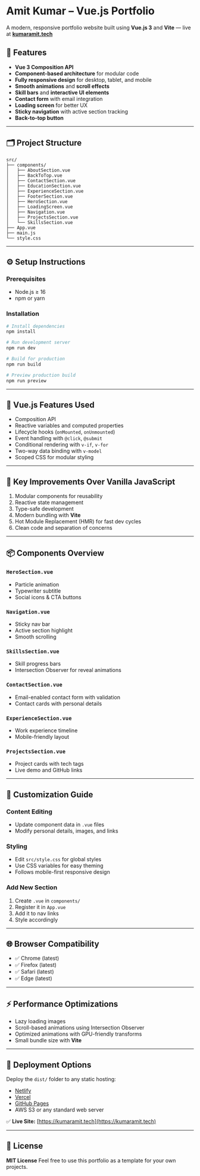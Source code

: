 # **Amit Kumar – Vue.js Portfolio**

A modern, responsive portfolio website built using **Vue.js 3** and **Vite** — live at [**kumaramit.tech**](https://kumaramit.tech)

## 🚀 Features

* **Vue 3 Composition API**
* **Component-based architecture** for modular code
* **Fully responsive design** for desktop, tablet, and mobile
* **Smooth animations** and **scroll effects**
* **Skill bars** and **interactive UI elements**
* **Contact form** with email integration
* **Loading screen** for better UX
* **Sticky navigation** with active section tracking
* **Back-to-top button**

---

## 🗂️ Project Structure

```
src/
├── components/
│   ├── AboutSection.vue
│   ├── BackToTop.vue
│   ├── ContactSection.vue
│   ├── EducationSection.vue
│   ├── ExperienceSection.vue
│   ├── FooterSection.vue
│   ├── HeroSection.vue
│   ├── LoadingScreen.vue
│   ├── Navigation.vue
│   ├── ProjectsSection.vue
│   └── SkillsSection.vue
├── App.vue
├── main.js
└── style.css
```

---

## ⚙️ Setup Instructions

### Prerequisites

* Node.js ≥ 16
* npm or yarn

### Installation

```bash
# Install dependencies
npm install

# Run development server
npm run dev

# Build for production
npm run build

# Preview production build
npm run preview
```

---

## 🔧 Vue.js Features Used

* Composition API
* Reactive variables and computed properties
* Lifecycle hooks (`onMounted`, `onUnmounted`)
* Event handling with `@click`, `@submit`
* Conditional rendering with `v-if`, `v-for`
* Two-way data binding with `v-model`
* Scoped CSS for modular styling

---

## 🔁 Key Improvements Over Vanilla JavaScript

1. Modular components for reusability
2. Reactive state management
3. Type-safe development
4. Modern bundling with **Vite**
5. Hot Module Replacement (HMR) for fast dev cycles
6. Clean code and separation of concerns

---

## 📦 Components Overview

### `HeroSection.vue`

* Particle animation
* Typewriter subtitle
* Social icons & CTA buttons

### `Navigation.vue`

* Sticky nav bar
* Active section highlight
* Smooth scrolling

### `SkillsSection.vue`

* Skill progress bars
* Intersection Observer for reveal animations

### `ContactSection.vue`

* Email-enabled contact form with validation
* Contact cards with personal details

### `ExperienceSection.vue`

* Work experience timeline
* Mobile-friendly layout

### `ProjectsSection.vue`

* Project cards with tech tags
* Live demo and GitHub links

---

## 🎨 Customization Guide

### Content Editing

* Update component data in `.vue` files
* Modify personal details, images, and links

### Styling

* Edit `src/style.css` for global styles
* Use CSS variables for easy theming
* Follows mobile-first responsive design

### Add New Section

1. Create `.vue` in `components/`
2. Register it in `App.vue`
3. Add it to nav links
4. Style accordingly

---

## 🌐 Browser Compatibility

* ✅ Chrome (latest)
* ✅ Firefox (latest)
* ✅ Safari (latest)
* ✅ Edge (latest)

---

## ⚡ Performance Optimizations

* Lazy loading images
* Scroll-based animations using Intersection Observer
* Optimized animations with GPU-friendly transforms
* Small bundle size with **Vite**

---

## 🚀 Deployment Options

Deploy the `dist/` folder to any static hosting:

* [Netlify](https://www.netlify.com/)
* [Vercel](https://vercel.com/)
* [GitHub Pages](https://pages.github.com/)
* AWS S3 or any standard web server

✅ **Live Site:** [https://kumaramit.tech](https://kumaramit.tech)

---

## 📄 License

**MIT License**
Feel free to use this portfolio as a template for your own projects.

